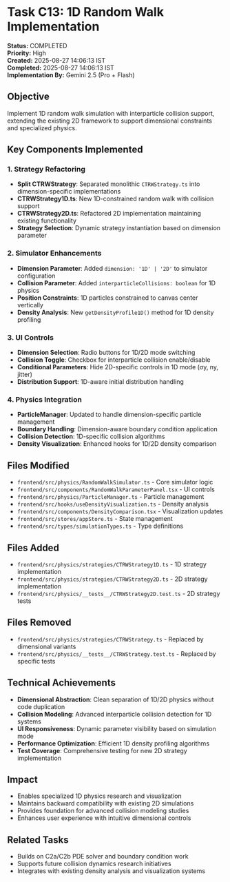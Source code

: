 # Task C13: 1D Random Walk Implementation

**Status:** COMPLETED  
**Priority:** High  
**Created:** 2025-08-27 14:06:13 IST  
**Completed:** 2025-08-27 14:06:13 IST  
**Implementation By:** Gemini 2.5 (Pro + Flash)

## Objective
Implement 1D random walk simulation with interparticle collision support, extending the existing 2D framework to support dimensional constraints and specialized physics.

## Key Components Implemented

### 1. Strategy Refactoring
- **Split CTRWStrategy**: Separated monolithic `CTRWStrategy.ts` into dimension-specific implementations
- **CTRWStrategy1D.ts**: New 1D-constrained random walk with collision support
- **CTRWStrategy2D.ts**: Refactored 2D implementation maintaining existing functionality
- **Strategy Selection**: Dynamic strategy instantiation based on dimension parameter

### 2. Simulator Enhancements
- **Dimension Parameter**: Added `dimension: '1D' | '2D'` to simulator configuration
- **Collision Parameter**: Added `interparticleCollisions: boolean` for 1D physics
- **Position Constraints**: 1D particles constrained to canvas center vertically
- **Density Analysis**: New `getDensityProfile1D()` method for 1D density profiling

### 3. UI Controls
- **Dimension Selection**: Radio buttons for 1D/2D mode switching
- **Collision Toggle**: Checkbox for interparticle collision enable/disable
- **Conditional Parameters**: Hide 2D-specific controls in 1D mode (σy, ny, jitter)
- **Distribution Support**: 1D-aware initial distribution handling

### 4. Physics Integration
- **ParticleManager**: Updated to handle dimension-specific particle management
- **Boundary Handling**: Dimension-aware boundary condition application
- **Collision Detection**: 1D-specific collision algorithms
- **Density Visualization**: Enhanced hooks for 1D/2D density comparison

## Files Modified
- `frontend/src/physics/RandomWalkSimulator.ts` - Core simulator logic
- `frontend/src/components/RandomWalkParameterPanel.tsx` - UI controls
- `frontend/src/physics/ParticleManager.ts` - Particle management
- `frontend/src/hooks/useDensityVisualization.ts` - Density analysis
- `frontend/src/components/DensityComparison.tsx` - Visualization updates
- `frontend/src/stores/appStore.ts` - State management
- `frontend/src/types/simulationTypes.ts` - Type definitions

## Files Added
- `frontend/src/physics/strategies/CTRWStrategy1D.ts` - 1D strategy implementation
- `frontend/src/physics/strategies/CTRWStrategy2D.ts` - 2D strategy implementation
- `frontend/src/physics/__tests__/CTRWStrategy2D.test.ts` - 2D strategy tests

## Files Removed
- `frontend/src/physics/strategies/CTRWStrategy.ts` - Replaced by dimensional variants
- `frontend/src/physics/__tests__/CTRWStrategy.test.ts` - Replaced by specific tests

## Technical Achievements
- **Dimensional Abstraction**: Clean separation of 1D/2D physics without code duplication
- **Collision Modeling**: Advanced interparticle collision detection for 1D systems
- **UI Responsiveness**: Dynamic parameter visibility based on simulation mode
- **Performance Optimization**: Efficient 1D density profiling algorithms
- **Test Coverage**: Comprehensive testing for new 2D strategy implementation

## Impact
- Enables specialized 1D physics research and visualization
- Maintains backward compatibility with existing 2D simulations
- Provides foundation for advanced collision modeling studies
- Enhances user experience with intuitive dimensional controls

## Related Tasks
- Builds on C2a/C2b PDE solver and boundary condition work
- Supports future collision dynamics research initiatives
- Integrates with existing density analysis and visualization systems